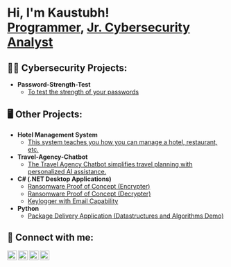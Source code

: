 <h1>Hi, I'm Kaustubh! <br/><a href="https://github.com/KaustubhDesle">Programmer</a>, <a href="www.linkedin.com/in/kaustubh-desle-234167186"> Jr. Cybersecurity Analyst</a></h1>

<h2>👨‍💻 Cybersecurity Projects:</h2>

- <b>Password-Strength-Test</b>
  - [To test the strength of your passwords](https://github.com/KaustubhDesle/Password-Strength-Test)

<h2>🖥️ Other Projects:</h2>

- <b>Hotel Management System</b>
  - [This system teaches you how you can manage a hotel, restaurant, etc.](https://github.com/KaustubhDesle/Hotel_Management_System)
- <b>Travel-Agency-Chatbot</b>
  - [The Travel Agency Chatbot simplifies travel planning with personalized AI assistance.](https://github.com/KaustubhDesle/Travel-Agency-Chatbot-using-NLP)
- <b>C# (.NET Desktop Applications)</b>
  - [Ransomware Proof of Concept (Encrypter)](https://github.com/joshmadakor1/EncrypterPOC)
  - [Ransomware Proof of Concept (Decrypter)](https://github.com/joshmadakor1/DecrypterPOC)
  - [Keylogger with Email Capability](https://github.com/joshmadakor1/Key-Logger-With-Email)
- <b>Python</b>
  - [Package Delivery Application (Datastructures and Algorithms Demo)](https://github.com/joshmadakor1/Package-Delivery-Pathfinding-Algorithm)

<h2> 🤳 Connect with me:</h2>

[<img align="left" alt="kaustubh.desle0705@gmail.com | Email" width="22px" src="https://upload.wikimedia.org/wikipedia/commons/thumb/4/4e/Mail_%28iOS%29.svg/1200px-Mail_%28iOS%29.svg.png" />][email]
[<img align="left" alt="Kaustubh Desle | Facebook" width="22px" src="https://upload.wikimedia.org/wikipedia/commons/thumb/5/51/Facebook_f_logo_%282019%29.svg/1200px-Facebook_f_logo_%282019%29.svg.png" />][facebook]
[<img align="left" alt="kaustubh desle | LinkedIn" width="22px" src="https://upload.wikimedia.org/wikipedia/commons/c/ca/LinkedIn_logo_initials.png" />][linkedin]
[<img align="left" alt="kaustubhdesle | Instagram" width="22px" src="https://upload.wikimedia.org/wikipedia/commons/thumb/a/a5/Instagram_icon.png/1200px-Instagram_icon.png" />][instagram]


[email]: kaustubh.desle0705@gmail.com
[facebook]: https://www.facebook.com/kaustubh.desle
[instagram]: https://www.instagram.com/kaustubhdesle/
[linkedin]: https://www.linkedin.com/in/kaustubh-desle-234167186/
